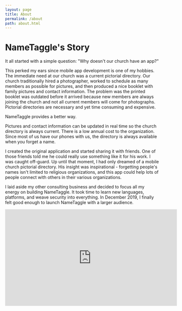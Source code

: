 ```yaml
---
layout: page
title: About
permalink: /about
path: about.html
---
```


<h1 class= "perm-marker">NameTaggle's Story</h1>
<p>It all started with a simple question: "Why doesn't our church have an app?"</p>

<p>This perked my ears since mobile app development is one of my hobbies. The immediate need at our church was a current pictorial directory. Our church traditionally hired a photographer, worked to schedule as many members as possible for pictures, and then produced a nice booklet with family pictures and contact information. The problem was the printed booklet was outdated before it arrived because new members are always joining the church and not all current members will come for photographs. Pictorial directories are necessary and yet time consuming and expensive.</p>

<p>NameTaggle provides a better way.</p>

<p>Pictures and contact information can be updated in real time so the church directory is always current. There is a low annual cost to the organization. Since most of us have our phones with us, the directory is always available when you forget a name.</p>

<p>I created the original application and started sharing it with friends. One of those friends told me he could really use something like it for his work.  I was caught off-guard. Up until that moment, I had only dreamed of a mobile church pictorial directory. His insight was inspirational - forgetting people's names isn't limited to religious organizations, and this app could help lots of people connect with others in their various organizations.</p>

<p>I laid aside my other consulting business and decided to focus all my energy on building NameTaggle. It took time to learn new languages, platforms, and weave security into everything. In December 2019, I finally felt good enough to launch NameTaggle with a larger audience.</p>

<iframe width="560" height="315" src="https://www.youtube.com/embed/W5mO1ZYzsP0" frameborder="0" allow="accelerometer; autoplay; encrypted-media; gyroscope; picture-in-picture" allowfullscreen></iframe>

